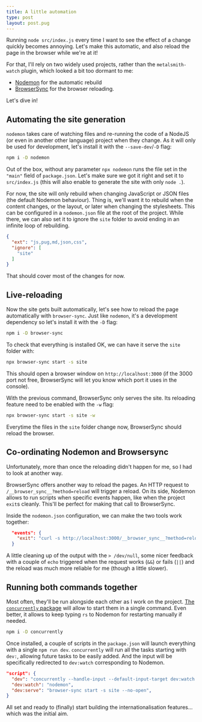 ```yaml
---
title: A little automation
type: post
layout: post.pug
---
```

Running `node src/index.js` every time I want to see the effect of a change quickly becomes annoying. Let's make this automatic, and also reload the page in the browser while we're at it!

For that, I'll rely on two widely used projects, rather than the `metalsmith-watch` plugin, which looked a bit too dormant to me:

- [Nodemon](https://nodemon.io) for the automatic rebuild
- [BrowserSync](https://browsersync.io) for the browser reloading.

Let's dive in!

Automating the site generation
---

`nodemon` takes care of watching files and re-running the code of a NodeJS (or even in another other language) project when they change. As it will only be used for development, let's install it with the `--save-dev`/`-D` flag:

```sh
npm i -D nodemon
```

Out of the box, without any parameter `npx nodemon` runs the file set in the `"main"` field of `package.json`. Let's make sure we got it right and set it to `src/index.js` (this will also enable to generate the site with only `node .`).

For now, the site will only rebuild when changing JavaScript or JSON files (the default Nodemon behaviour). Thing is, we'll want it to rebuild when the content changes, or the layout, or later when changing the stylesheets. This can be configured in a `nodemon.json` file at the root of the project. While there, we can also set it to ignore the `site` folder to avoid ending in an infinite loop of rebuilding.

```json
{
  "ext": "js,pug,md,json,css",
  "ignore": [
    "site"
  ]
}
```

That should cover most of the changes for now.

Live-reloading
---

Now the site gets built automatically, let's see how to reload the page automatically with `browser-sync`. Just like `nodemon`, it's a development dependency so let's install it with the `-D` flag:

```sh
npm i -D browser-sync
```

To check that everything is installed OK, we can have it serve the `site` folder with:

```sh
npx browser-sync start -s site
```

This should open a browser window on `http://localhost:3000` (if the 3000 port not free, BrowserSync will let you know which port it uses in the console).

With the previous command, BrowserSync only serves the site. Its reloading feature need to be enabled with the `-w` flag:

```sh
npx browser-sync start -s site -w
```

Everytime the files in the `site` folder change now, BrowserSync should reload the browser. 

Co-ordinating Nodemon and Browsersync
---

Unfortunately, more than once the reloading didn't happen for me, so I had to look at another way.

BrowserSync offers another way to reload the pages. An HTTP request to `/__browser_sync__?method=reload` will trigger a reload. On its side, Nodemon allows to run scripts when specific events happen, like when the project `exit`s cleanly. This'll be perfect for making that call to BrowserSync.

Inside the `nodemon.json` configuration, we can make the two tools work together:

```json
  "events": {
    "exit": "curl -s http://localhost:3000/__browser_sync__?method=reload > /dev/null && echo 'Restarted browser-sync' || echo 'Failed to restart broswer-sync'"
  }
```

A little cleaning up of the output with the `> /dev/null`, some nicer feedback with a couple of `echo` triggered when the request works (`&&`) or fails (`||`) and the reload was much more reliable for me (though a little slower).

Running both commands together
---

Most often, they'll be run alongside each other as I work on the project. [The `concurrently` package](https://www.npmjs.com/package/concurrently) will allow to start them in a single command. Even better, it allows to keep typing `rs` to Nodemon for restarting manually if needed.

```sh
npm i -D concurrently
```

Once installed, a couple of scripts in the `package.json` will launch everything with a single `npm run dev`. `concurrently` will run all the tasks starting with `dev:`, allowing future tasks to be easily added. And the input will be specifically redirected to `dev:watch` corresponding to Nodemon.

```json
"script": {
  "dev": "concurrently --handle-input --default-input-target dev:watch 'npm:dev:*'",
  "dev:watch": "nodemon",
  "dev:serve": "browser-sync start -s site --no-open",
}
```

All set and ready to (finally) start building the internationalisation features... which was the initial aim.
